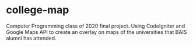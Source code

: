 # college-map
Computer Programming class of 2020 final project.  Using CodeIgniter and Google Maps API to create an overlay on maps of the universities that BAIS alumni has attended. 
